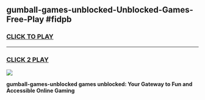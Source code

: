 
## gumball-games-unblocked-Unblocked-Games-Free-Play #fidpb
<h3>
<a href="https://us.freeplayer.one?title=gumball-games-unblocked&ref=9M">CLICK TO PLAY</a></h3>
<hr>

<h3>
<a href="https://us.freeplayer.one?title=gumball-games-unblocked&ref=9M">CLICK 2 PLAY</a>
  
</h3>

<a href="https://us.freeplayer.one?title=gumball-games-unblocked&ref=9M"><img src="https://clearcache.store/games.png"></a>


**gumball-games-unblocked games unblocked: Your Gateway to Fun and Accessible Online Gaming**
